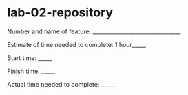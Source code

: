 # lab-02-repository
Number and name of feature: ________________________________

Estimate of time needed to complete: 1 hour_____

Start time: _____

Finish time: _____

Actual time needed to complete: _____
